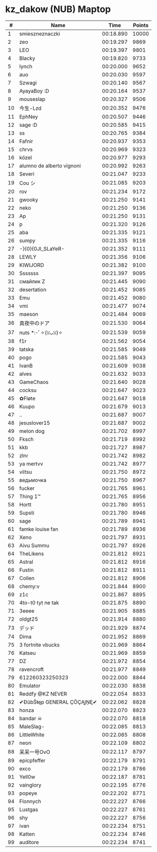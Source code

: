 # kz_dakow (NUB) Maptop

|  # | Name | Time | Points |
|-------------- | -------------- | -------------- | -------------- | 
| 1 | smieszneznaczki | 00:18.890 | 10000 | 
| 2 | zeo | 00:19.297 | 9869 | 
| 3 | LEO | 00:19.397 | 9801 | 
| 4 | Blacky | 00:19.820 | 9733 | 
| 5 | lynch | 00:20.000 | 9652 | 
| 6 | auo | 00:20.030 | 9597 | 
| 7 | Szwagi | 00:20.140 | 9567 | 
| 8 | AyayaBoy :D | 00:20.164 | 9537 | 
| 9 | mouseslap | 00:20.327 | 9506 | 
| 10 | 今生-Lzd | 00:20.352 | 9476 | 
| 11 | EphNey | 00:20.507 | 9446 | 
| 12 | sage :D | 00:20.585 | 9415 | 
| 13 | ss | 00:20.765 | 9384 | 
| 14 | Fafnir | 00:20.937 | 9353 | 
| 15 | chrvs | 00:20.969 | 9323 | 
| 16 | közel | 00:20.977 | 9293 | 
| 17 | alumno de alberto vignoni | 00:20.992 | 9263 | 
| 18 | Severi | 00:21.047 | 9233 | 
| 19 | Cou シ | 00:21.085 | 9203 | 
| 20 | rov | 00:21.234 | 9172 | 
| 21 | gwooky | 00:21.250 | 9141 | 
| 22 | neko | 00:21.250 | 9136 | 
| 23 | Ap | 00:21.250 | 9131 | 
| 24 | p | 00:21.320 | 9126 | 
| 25 | aba | 00:21.335 | 9121 | 
| 26 | sumpy | 00:21.335 | 9116 | 
| 27 | -}{0}{0JI_SLaYeR- | 00:21.352 | 9111 | 
| 28 | LEWLY | 00:21.356 | 9106 | 
| 29 | KIWIJORD | 00:21.382 | 9100 | 
| 30 | Sssssss | 00:21.397 | 9095 | 
| 31 | смайлик Z | 00:21.445 | 9090 | 
| 32 | desertation | 00:21.452 | 9085 | 
| 33 | Emu | 00:21.452 | 9080 | 
| 34 | vmi | 00:21.477 | 9074 | 
| 35 | maeson | 00:21.484 | 9069 | 
| 36 | 真夜中のドア | 00:21.530 | 9064 | 
| 37 | nuts *:･ﾟ✧(ꈍᴗꈍ)✧ | 00:21.539 | 9059 | 
| 38 | f1r | 00:21.562 | 9054 | 
| 39 | tatska | 00:21.585 | 9049 | 
| 40 | pogo | 00:21.585 | 9043 | 
| 41 | IvanB | 00:21.609 | 9038 | 
| 42 | alves | 00:21.632 | 9033 | 
| 43 | GameChaos | 00:21.640 | 9028 | 
| 44 | cocksu | 00:21.647 | 9023 | 
| 45 | ✿Fløte | 00:21.647 | 9018 | 
| 46 | Kuupo | 00:21.679 | 9013 | 
| 47 | .. | 00:21.687 | 9007 | 
| 48 | jesuslover15 | 00:21.687 | 9002 | 
| 49 | melon dog | 00:21.702 | 8997 | 
| 50 | Fksch | 00:21.719 | 8992 | 
| 51 | kkb | 00:21.727 | 8987 | 
| 52 | zlnɾ | 00:21.742 | 8982 | 
| 53 | ya mertvv | 00:21.742 | 8977 | 
| 54 | viltsu | 00:21.750 | 8972 | 
| 55 | ведьмочка | 00:21.750 | 8967 | 
| 56 | fucker | 00:21.765 | 8961 | 
| 57 | Thing 1™ | 00:21.765 | 8956 | 
| 58 | Hortt | 00:21.780 | 8951 | 
| 59 | Supsti | 00:21.780 | 8946 | 
| 60 | sage | 00:21.789 | 8941 | 
| 61 | famke louise fan | 00:21.789 | 8936 | 
| 62 | Xeno | 00:21.797 | 8931 | 
| 63 | Aivu Summu | 00:21.797 | 8926 | 
| 64 | TheLikens | 00:21.812 | 8921 | 
| 65 | Astral | 00:21.812 | 8916 | 
| 66 | Fustin | 00:21.812 | 8911 | 
| 67 | Collen | 00:21.812 | 8906 | 
| 68 | chemy:v | 00:21.844 | 8900 | 
| 69 | z1c | 00:21.867 | 8895 | 
| 70 | 4to-t0 tyt ne tak | 00:21.875 | 8890 | 
| 71 | 3eeee | 00:21.905 | 8885 | 
| 72 | oldgt25 | 00:21.914 | 8880 | 
| 73 | デッド | 00:21.929 | 8874 | 
| 74 | Dima | 00:21.952 | 8869 | 
| 75 | 3 fortnite vbucks | 00:21.969 | 8864 | 
| 76 | Katseu | 00:21.969 | 8859 | 
| 77 | DZ | 00:21.972 | 8854 | 
| 78 | ravencroft | 00:21.977 | 8849 | 
| 79 | 612260323250323 | 00:22.000 | 8844 | 
| 80 | Emulator | 00:22.030 | 8838 | 
| 81 | Reddfy @KZ NEVER | 00:22.054 | 8833 | 
| 82 | ✔ĐûbŠŧęp GENERAL ÇŌÇĄĮŅĘ✔ | 00:22.062 | 8828 | 
| 83 | honza | 00:22.070 | 8823 | 
| 84 | bandar ☠ | 00:22.070 | 8818 | 
| 85 | MaleSlag- | 00:22.085 | 8813 | 
| 86 | LittleWhite | 00:22.085 | 8808 | 
| 87 | neon | 00:22.109 | 8802 | 
| 88 | 呆呆一号OvO | 00:22.117 | 8797 | 
| 89 | epicpfeffer | 00:22.179 | 8791 | 
| 90 | exco | 00:22.179 | 8786 | 
| 91 | Yell0w | 00:22.187 | 8781 | 
| 92 | vainglory | 00:22.195 | 8776 | 
| 93 | popeye | 00:22.202 | 8771 | 
| 94 | Flonnych | 00:22.227 | 8766 | 
| 95 | Lustgas | 00:22.227 | 8761 | 
| 96 | shy | 00:22.227 | 8756 | 
| 97 | ivan | 00:22.234 | 8751 | 
| 98 | Katten | 00:22.234 | 8746 | 
| 99 | auditore | 00:22.234 | 8741 | 

